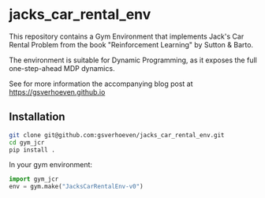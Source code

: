 # jacks_car_rental_env

This repository contains a Gym Environment that implements Jack's Car Rental Problem from the book "Reinforcement Learning" by Sutton & Barto.

The environment is suitable for Dynamic Programming, as it exposes the full one-step-ahead MDP dynamics.

See for more information the accompanying blog post at https://gsverhoeven.github.io

## Installation
```bash
git clone git@github.com:gsverhoeven/jacks_car_rental_env.git
cd gym_jcr
pip install .
```

In your gym environment:

```python
import gym_jcr
env = gym.make("JacksCarRentalEnv-v0") 
```

